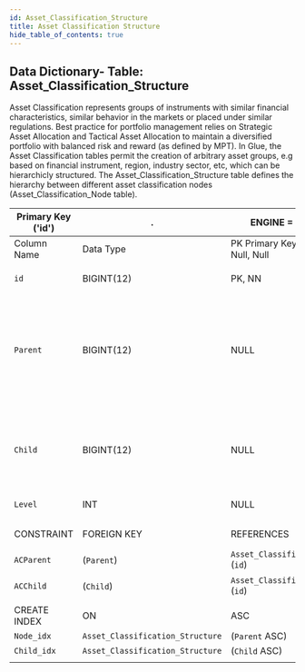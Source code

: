 ```yaml
---
id: Asset_Classification_Structure
title: Asset Classification Structure
hide_table_of_contents: true
---
```


## Data Dictionary- Table: Asset_Classification_Structure

Asset Classification represents groups of instruments with similar financial characteristics, similar behavior in the markets or placed under similar regulations. 
Best practice for portfolio management relies on Strategic Asset Allocation and Tactical Asset Allocation to maintain a diversified portfolio with balanced risk and reward (as defined by MPT). 
In Glue, the Asset Classification tables permit the creation of arbitrary asset groups, e.g based on financial instrument, region, industry sector, etc, which can be hierarchicly structured.  The Asset_Classification_Structure table defines the hierarchy between different asset classification nodes (Asset_Classification_Node table).
					

| Primary Key ('id')|.|ENGINE = InnoDB|.|.|
|---|---|---|---|---|
|Column Name| Data Type|PK Primary Key, NN-Not Null, Null|Example|Comment|
||
| `id` |BIGINT(12)|PK, NN|1|PrimaryKey-ID, Not Null (auto creates)|
|`Parent`| BIGINT(12)| NULL|1|Id for the top node of hierarchy (parent) of asset classification (from Asset_Classification_Node). Recommended is to store only the direct relationships between parent node and child node, not the indirect relationships (in case the depth > 2)|
|`Child` |BIGINT(12)| NULL|2|Id for the underlying node in the hierarchy (child) of asset classification (from Asset_Classification_Node). More than one child node can be associated with parent node.|
|`Level`| INT| NULL|2|Layer of asset classification depth e.g:2|
||
|CONSTRAINT|FOREIGN KEY|REFERENCES |ON DELETE|ON UPDATE|.|
|`ACParent`|(`Parent`)|`Asset_Classification_Node` (`id`)|NO ACTION| NO ACTION|
|`ACChild`|(`Child`)|`Asset_Classification_Node` (`id`)|NO ACTION| NO ACTION|
||
|CREATE INDEX|ON|ASC|VISIBLE|.|
|`Node_idx`|`Asset_Classification_Structure`|(`Parent` ASC)|VISIBLE|.|
|`Child_idx`|`Asset_Classification_Structure`|(`Child` ASC)|VISIBLE|.|
||
